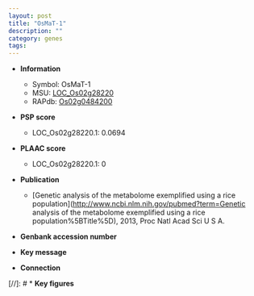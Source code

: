 ```yaml
---
layout: post
title: "OsMaT-1"
description: ""
category: genes
tags: 
---
```


* **Information**  
    + Symbol: OsMaT-1  
    + MSU: [LOC_Os02g28220](http://rice.plantbiology.msu.edu/cgi-bin/ORF_infopage.cgi?orf=LOC_Os02g28220)  
    + RAPdb: [Os02g0484200](http://rapdb.dna.affrc.go.jp/viewer/gbrowse_details/irgsp1?name=Os02g0484200)  

* **PSP score**  
    + LOC_Os02g28220.1: 0.0694 

* **PLAAC score**  
    + LOC_Os02g28220.1: 0 

* **Publication**  
    + [Genetic analysis of the metabolome exemplified using a rice population](http://www.ncbi.nlm.nih.gov/pubmed?term=Genetic analysis of the metabolome exemplified using a rice population%5BTitle%5D), 2013, Proc Natl Acad Sci U S A.

* **Genbank accession number**  

* **Key message**  

* **Connection**  

[//]: # * **Key figures**  


